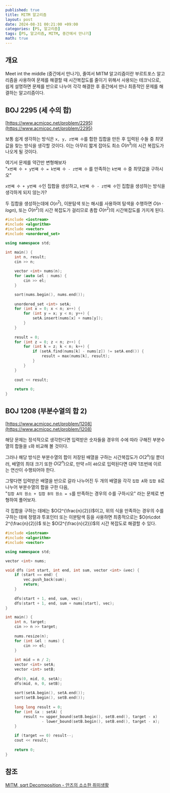 ```yaml
---
published: true
title: MITM 알고리즘
layout: post
date: 2024-08-31 00:21:00 +09:00
categories: [PS, 알고리즘]
tags: [PS, 알고리즘, MITM, 중간에서 만나기]
math: true
---
```


## **개요**
Meet int the middle (중간에서 만나기), 줄여서 MITM 알고리즘이란
부르트포스 알고리즘을 사용하여 문제를 해결할 때 시간복잡도를 줄이기 위해서 사용되는 테크닉으로, 
쉽게 설명하면 문제를 반으로 나누어 각각 해결한 후 중간에서 만나 최종적인 문제를 해결하는 알고리즘이다.

## **BOJ 2295 (세 수의 합)**
[https://www.acmicpc.net/problem/2295](https://www.acmicpc.net/problem/2295)

보통 쉽게 생각하는 방식은 `x, y, z번째 수`를 합한 집합을 만든 후 입력된 수들 중 최댓값을 찾는 방식을 생각할 것이다.
이는 아무리 짧게 잡아도 최소 $O(n^3)$의 시간 복잡도가 나오게 될 것이다.

여기서 문제를 약간만 변형해보자<br>
"`x번째 수 + y번째 수 = k번째 수 - z번째 수` 를 만족하는 `k번째 수` 중 최댓값을 구하시오"

`x번째 수 + y번째 수`인 집합을 생성하고, `k번째 수 - z번째 수`인 집합을 생성하는 방식을 생각하게 되지 않는가?

두 집합을 생성하는데에 $O(n^2)$, 이분탐색 또는 해시를 사용하여 탐색을 수행하면 
$O(n\cdot logn)$, 또는 $O(n^2)$의 시간 복잡도가 걸리므로
총합 $O(n^2)$의 시간복잡도를 가지게 된다.

```cpp
#include <iostream>
#include <algorithm>
#include <vector>
#include <unordered_set>

using namespace std;

int main() {
    int n, result;
    cin >> n;
    
    vector <int> nums(n);
    for (auto &el : nums) {
        cin >> el;
    }

    sort(nums.begin(), nums.end());
    
    unordered_set <int> setA;
    for (int x = 0; x < n; x++) {
        for (int y = x; y < n; y++) {
            setA.insert(nums[x] + nums[y]);
        }    
    }
    
    result = 0;
    for (int z = 0; z < n; z++) {
        for (int k = z; k < n; k++) {
            if (setA.find(nums[k] - nums[z]) != setA.end()) {
                result = max(nums[k], result);
            }
        }    
    }
    
    cout << result;
    
    return 0;
}
```

## **BOJ 1208 (부분수열의 합 2)**
[https://www.acmicpc.net/problem/1208](https://www.acmicpc.net/problem/1208)

해당 문제는 정석적으로 생각한다면 입력받은 숫자들을 경우의 수에 따라 구해진 부분수열의 합들을 `s`와 비교해 볼 것이다.

그러나 해당 방식은 부분수열의 합이 저장된 배열을 구하는 시간복잡도가 $O(2^n)$일 뿐더러, 배열의 최대 크기 또한 $O(2^n)$으로, 
만약 `n`이 `40`으로 입력된다면 대략 1조번에 이르는 연산이 수행되어야 한다.

그렇다면 입력받은 배열을 반으로 갈라 나누어진 두 개의 배열을 각각 `집합 A`와 `집합 B`로 나누어 부분수열의 합을 구한 다음,<br> 
"`집합 A의 원소 + 집합 B의 원소 = s`를 만족하는 경우의 수를 구하시오" 라는 문제로 변형하여 풀어보자.

각 집합을 구하는 데에는 $O(2^{\frac{n}{2}})$이고, 위의 식을 만족하는 경우의 수를 구하는 데에 
정렬과 투포인터 또는 이분탐색 등을 사용하면 최종적으로는 $O(n\cdot 2^{\frac{n}{2}})$ 또는 $O(2^{\frac{n}{2}})$의 
시간 복잡도로 해결할 수 있다.

```cpp
#include <iostream>
#include <algorithm>
#include <vector>

using namespace std;

vector <int> nums;

void dfs (int start, int end, int sum, vector <int> &vec) {
    if (start == end) {
        vec.push_back(sum);
        return;
    }
    
    dfs(start + 1, end, sum, vec);
    dfs(start + 1, end, sum + nums[start], vec);
}

int main() {
    int n, target;
    cin >> n >> target;
    
    nums.resize(n);
    for (int &el : nums) {
        cin >> el;
    }
    
    int mid = n / 2;
    vector <int> setA;
    vector <int> setB;
    
    dfs(0, mid, 0, setA);
    dfs(mid, n, 0, setB);
    
    sort(setA.begin(), setA.end());
    sort(setB.begin(), setB.end());
    
    long long result = 0;
    for (int &x : setA) {
        result += upper_bound(setB.begin(), setB.end(), target - x)
                - lower_bound(setB.begin(), setB.end(), target - x);
    }
    
    if (target == 0) result--; 
    cout << result;
    
    return 0;
}
```

## **참조**
[MITM, sqrt Decomposition - 안즈의 소소한 취미생활](https://anz1217.tistory.com/127)<br>
